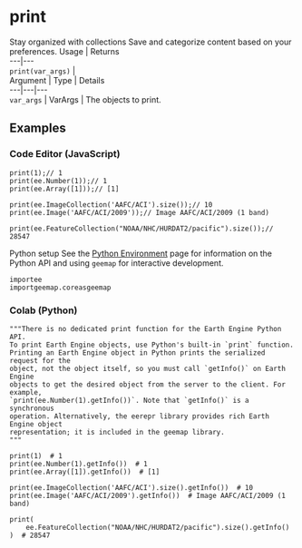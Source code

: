  
#  print
Stay organized with collections  Save and categorize content based on your preferences. 
Usage | Returns  
---|---  
`print(var_args)` |   
Argument | Type | Details  
---|---|---  
`var_args` | VarArgs<Object> | The objects to print.  
## Examples
### Code Editor (JavaScript)
```
print(1);// 1
print(ee.Number(1));// 1
print(ee.Array([1]));// [1]

print(ee.ImageCollection('AAFC/ACI').size());// 10
print(ee.Image('AAFC/ACI/2009'));// Image AAFC/ACI/2009 (1 band)

print(ee.FeatureCollection("NOAA/NHC/HURDAT2/pacific").size());// 28547
```

Python setup
See the [ Python Environment](https://developers.google.com/earth-engine/guides/python_install) page for information on the Python API and using `geemap` for interactive development.
```
importee
importgeemap.coreasgeemap
```

### Colab (Python)
```
"""There is no dedicated print function for the Earth Engine Python API.
To print Earth Engine objects, use Python's built-in `print` function.
Printing an Earth Engine object in Python prints the serialized request for the
object, not the object itself, so you must call `getInfo()` on Earth Engine
objects to get the desired object from the server to the client. For example,
`print(ee.Number(1).getInfo())`. Note that `getInfo()` is a synchronous
operation. Alternatively, the eerepr library provides rich Earth Engine object
representation; it is included in the geemap library.
"""

print(1)  # 1
print(ee.Number(1).getInfo())  # 1
print(ee.Array([1]).getInfo())  # [1]

print(ee.ImageCollection('AAFC/ACI').size().getInfo())  # 10
print(ee.Image('AAFC/ACI/2009').getInfo())  # Image AAFC/ACI/2009 (1 band)

print(
    ee.FeatureCollection("NOAA/NHC/HURDAT2/pacific").size().getInfo()
)  # 28547
```

